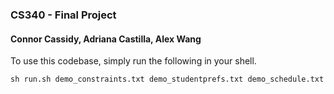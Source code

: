 ### CS340 - Final Project
#### Connor Cassidy, Adriana Castilla, Alex Wang

To use this codebase, simply run the following in your shell.
```shell
sh run.sh demo_constraints.txt demo_studentprefs.txt demo_schedule.txt
```
